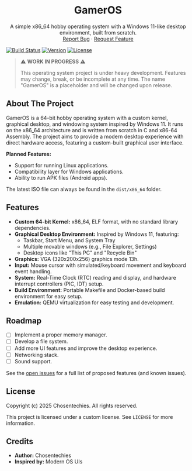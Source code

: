 
<div align="center">
  <h1 align="center">GamerOS</h1>
  <p align="center">
    A simple x86_64 hobby operating system with a Windows 11-like desktop environment, built from scratch.
    <br />
    <a href="https://github.com/chosentechies/GamerOS/issues">Report Bug</a>
    ·
    <a href="https://github.com/chosentechies/GamerOS/issues">Request Feature</a>
  </p>
</div>

[![Build Status](https://img.shields.io/badge/build-passing-brightgreen.svg)](https://github.com/chosentechies/GamerOS)
[![Version](https://img.shields.io/badge/version-0.0.0.1130a-blue.svg)](https://github.com/chosentechies/GamerOS)
[![License](https://img.shields.io/badge/license-Custom-red.svg)](https://github.com/chosentechies/GamerOS/blob/main/LICENSE)

> ⚠️ **WORK IN PROGRESS** ⚠️
>
> This operating system project is under heavy development. Features may change, break, or be incomplete at any time. The name "GamerOS" is a placeholder and will be changed upon release.

## About The Project

GamerOS is a 64-bit hobby operating system with a custom kernel, graphical desktop, and windowing system inspired by Windows 11. It runs on the x86_64 architecture and is written from scratch in C and x86-64 Assembly. The project aims to provide a modern desktop experience with direct hardware access, featuring a custom-built graphical user interface.

**Planned Features:**
*   Support for running Linux applications.
*   Compatibility layer for Windows applications.
*   Ability to run APK files (Android apps).

The latest ISO file can always be found in the `dist/x86_64` folder.

## Features

*   **Custom 64-bit Kernel:** x86_64, ELF format, with no standard library dependencies.
*   **Graphical Desktop Environment:** Inspired by Windows 11, featuring:
    *   Taskbar, Start Menu, and System Tray
    *   Multiple movable windows (e.g., File Explorer, Settings)
    *   Desktop icons like "This PC" and "Recycle Bin"
*   **Graphics:** VGA (320x200x256) graphics mode 13h.
*   **Input:** Mouse cursor with simulated/keyboard movement and keyboard event handling.
*   **System:** Real-Time Clock (RTC) reading and display, and hardware interrupt controllers (PIC, IDT) setup.
*   **Build Environment:** Portable Makefile and Docker-based build environment for easy setup.
*   **Emulation:** QEMU virtualization for easy testing and development.

## Roadmap

*   [ ] Implement a proper memory manager.
*   [ ] Develop a file system.
*   [ ] Add more UI features and improve the desktop experience.
*   [ ] Networking stack.
*   [ ] Sound support.

See the [open issues](https://github.com/chosentechies/GamerOS/issues) for a full list of proposed features (and known issues).

## License

Copyright (c) 2025 Chosentechies. All rights reserved.

This project is licensed under a custom license. See `LICENSE` for more information.

## Credits

*   **Author:** Chosentechies
*   **Inspired by:** Modern OS UIs
